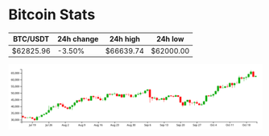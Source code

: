 # Bitcoin Stats

BTC/USDT|24h change|24h high|24h low|
|---|---|---|---|
|$62825.96|-3.50%|$66639.74|$62000.00|

<img src="./chart.svg">

